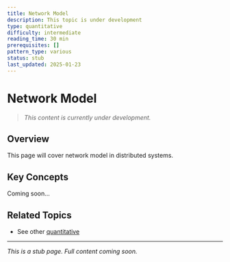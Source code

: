 ```yaml
---
title: Network Model
description: This topic is under development
type: quantitative
difficulty: intermediate
reading_time: 30 min
prerequisites: []
pattern_type: various
status: stub
last_updated: 2025-01-23
---
```



# Network Model

> *This content is currently under development.*

## Overview

This page will cover network model in distributed systems.

## Key Concepts

Coming soon...

## Related Topics

- See other [quantitative](../)

---

*This is a stub page. Full content coming soon.*
